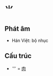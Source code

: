 # ⺌

## Phát âm
* Hán Việt: bộ nhục

## Cấu trúc
* ⺌ = [肉](肉.md)

<script>window.HANZI_FIELD='⺌';</script>
